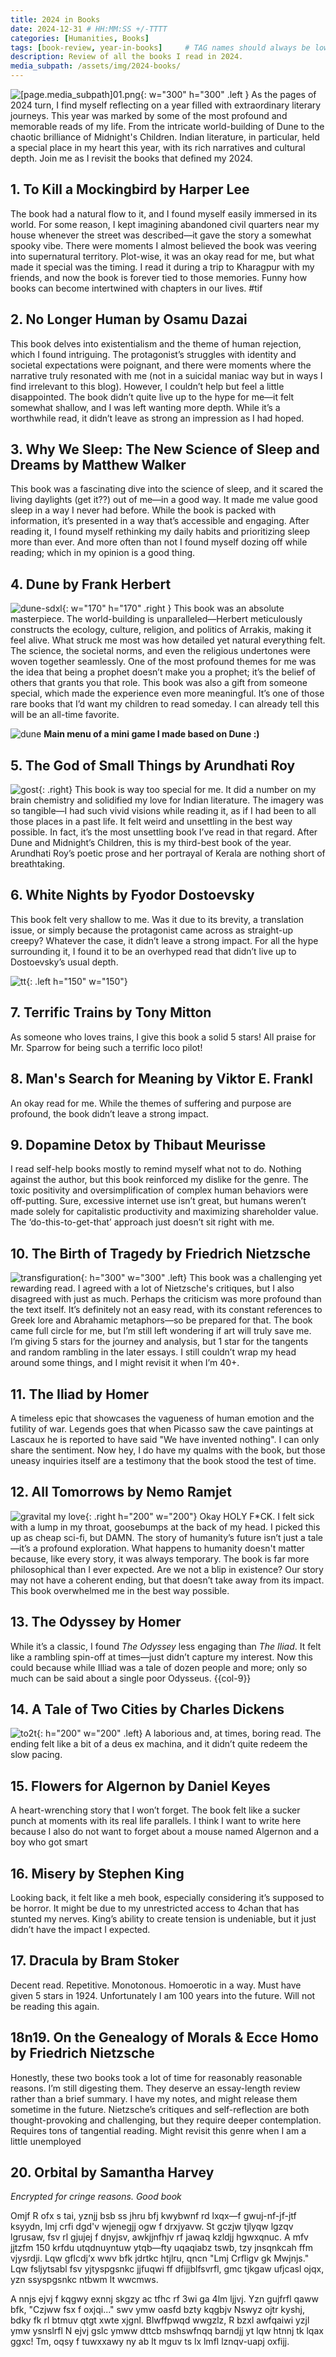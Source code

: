 ```yaml
---
title: 2024 in Books
date: 2024-12-31 # HH:MM:SS +/-TTTT
categories: [Humanities, Books]
tags: [book-review, year-in-books]     # TAG names should always be lowercase
description: Review of all the books I read in 2024.
media_subpath: /assets/img/2024-books/
---
```


![[page.media_subpath]01.png](01.png){: w="300" h="300" .left }
As the pages of 2024 turn, I find myself reflecting on a year filled with extraordinary literary journeys. This year was marked by some of the most profound and memorable reads of my life. From the intricate world-building of Dune to the chaotic brilliance of Midnight's Children. Indian literature, in particular, held a special place in my heart this year, with its rich narratives and cultural depth. Join me as I revisit the books that defined my 2024.

## 1. To Kill a Mockingbird by Harper Lee
The book had a natural flow to it, and I found myself easily immersed in its world. For some reason, I kept imagining abandoned civil quarters near my house whenever the street was described—it gave the story a somewhat spooky vibe. There were moments I almost believed the book was veering into supernatural territory. Plot-wise, it was an okay read for me, but what made it special was the timing. I read it during a trip to Kharagpur with my friends, and now the book is forever tied to those memories. Funny how books can become intertwined with chapters in our lives. #tif



## 2. No Longer Human by Osamu Dazai
This book delves into existentialism and the theme of human rejection, which I found intriguing. The protagonist’s struggles with identity and societal expectations were poignant, and there were moments where the narrative truly resonated with me (not in a suicidal maniac way but in ways I find irrelevant to this blog). However, I couldn’t help but feel a little disappointed. The book didn’t quite live up to the hype for me—it felt somewhat shallow, and I was left wanting more depth. While it’s a worthwhile read, it didn’t leave as strong an impression as I had hoped.



## 3. Why We Sleep: The New Science of Sleep and Dreams by Matthew Walker 
This book was a fascinating dive into the science of sleep, and it scared the living daylights (get it??) out of me—in a good way. It made me value good sleep in a way I never had before. While the book is packed with information, it’s presented in a way that’s accessible and engaging. After reading it, I found myself rethinking my daily habits and prioritizing sleep more than ever. And more often than not I found myself dozing off while reading; which in my opinion is a good thing.



## 4. Dune by Frank Herbert
![dune-sdxl](dune.webp){: w="170" h="170" .right }
This book was an absolute masterpiece. The world-building is unparalleled—Herbert meticulously constructs the ecology, culture, religion, and politics of Arrakis, making it feel alive. What struck me most was how detailed yet natural everything felt. The science, the societal norms, and even the religious undertones were woven together seamlessly. One of the most profound themes for me was the idea that being a prophet doesn’t make you a prophet; it’s the belief of others that grants you that role. This book was also a gift from someone special, which made the experience even more meaningful. It’s one of those rare books that I’d want my children to read someday. I can already tell this will be an all-time favorite.

![dune](03.png)
__Main menu of a mini game I made based on Dune :)__



## 5. The God of Small Things by Arundhati Roy
![gost](07.png){: .right}
This book is way too special for me. It did a number on my brain chemistry and solidified my love for Indian literature. The imagery was so tangible—I had such vivid visions while reading it, as if I had been to all those places in a past life. It felt weird and unsettling in the best way possible. In fact, it’s the most unsettling book I’ve read in that regard. After Dune and Midnight’s Children, this is my third-best book of the year. Arundhati Roy’s poetic prose and her portrayal of Kerala are nothing short of breathtaking.





## 6. White Nights by Fyodor Dostoevsky 
This book felt very shallow to me. Was it due to its brevity, a translation issue, or simply because the protagonist came across as straight-up creepy? Whatever the case, it didn’t leave a strong impact. For all the hype surrounding it, I found it to be an overhyped read that didn’t live up to Dostoevsky’s usual depth. 

![tt](04.png){: .left h="150" w="150"}
## 7. Terrific Trains by Tony Mitton 
As someone who loves trains, I give this book a solid 5 stars!  All praise for Mr. Sparrow for being such a terrific loco pilot! 



## 8. Man's Search for Meaning by Viktor E. Frankl 
An okay read for me. While the themes of suffering and purpose are profound, the book didn’t leave a strong impact.




## 9. Dopamine Detox by Thibaut Meurisse 
I read self-help books mostly to remind myself what not to do. Nothing against the author, but this book reinforced my dislike for the genre. The toxic positivity and oversimplification of complex human behaviors were off-putting. Sure, excessive internet use isn’t great, but humans weren’t made solely for capitalistic productivity and maximizing shareholder value. The ‘do-this-to-get-that’ approach just doesn’t sit right with me.



## 10. The Birth of Tragedy by Friedrich Nietzsche 
![transfiguration](05.png){: h="300" w="300" .left}
This book was a challenging yet rewarding read. I agreed with a lot of Nietzsche's critiques, but I also disagreed with just as much. Perhaps the criticism was more profound than the text itself. It’s definitely not an easy read, with its constant references to Greek lore and Abrahamic metaphors—so be prepared for that. The book came full circle for me, but I’m still left wondering if art will truly save me. I’m giving 5 stars for the journey and analysis, but 1 star for the tangents and random rambling in the later essays. I still couldn’t wrap my head around some things, and I might revisit it when I’m 40+.
  


## 11. The Iliad by Homer
A timeless epic that showcases the vagueness of human emotion and the futility of war. Legends goes that when Picasso saw the cave paintings at Lascaux he is reported to have said "We have invented nothing". I can only share the sentiment. Now hey, I do have my qualms with the book, but those uneasy inquiries itself are a testimony that the book stood the test of time.
 

## 12. All Tomorrows by Nemo Ramjet 
![gravital my love](06.png){: .right h="200" w="200"} 
Okay HOLY F*CK. I felt sick with a lump in my throat, goosebumps at the back of my head. I picked this up as cheap sci-fi, but DAMN. The story of humanity’s future isn’t just a tale—it’s a profound exploration. What happens to humanity doesn't matter because, like every story, it was always temporary. The book is far more philosophical than I ever expected. Are we not a blip in existence? Our story may not have a coherent ending, but that doesn’t take away from its impact. This book overwhelmed me in the best way possible.




## 13. The Odyssey by Homer 
While it’s a classic, I found <i>The Odyssey</i> less engaging than <i>The Iliad</i>. It felt like a rambling spin-off at times—just didn’t capture my interest. Now this could because while Illiad was a tale of dozen people and more; only so much can be said about a single poor Odysseus. 
{{col-9}}

## 14. A Tale of Two Cities by Charles Dickens 
![to2t](To2C-SDXL.png){: h="200" w="200" .left}
A laborious and, at times, boring read. The ending felt like a bit of a deus ex machina, and it didn’t quite redeem the slow pacing.  



## 15. Flowers for Algernon by Daniel Keyes 
A heart-wrenching story that I won’t forget. The book felt like a sucker punch at moments with its real life parallels. I think I want to write here because I also do not want to forget about a mouse named Algernon and a boy who got smart
  


## 16. Misery by Stephen King 
Looking back, it felt like a meh book, especially considering it’s supposed to be horror. It might be due to my unrestricted access to 4chan that has stunted my nerves. King’s ability to create tension is undeniable, but it just didn’t have the impact I expected.


## 17. Dracula by Bram Stoker 
Decent read. Repetitive. Monotonous. Homoerotic in a way. Must have given 5 stars in 1924. Unfortunately I am 100 years into the future. Will not be reading this again.


## 18n19. On the Genealogy of Morals & Ecce Homo by Friedrich Nietzsche 
Honestly, these two books took a lot of time for reasonably reasonable reasons. I’m still digesting them. They deserve an essay-length review rather than a brief summary. I have my notes, and might release them sometime in the future. Nietzsche’s critiques and self-reflection are both thought-provoking and challenging, but they require deeper contemplation. Requires tons of tangential reading. Might revisit this genre when I am a little unemployed




## 20. Orbital by Samantha Harvey 
<i>Encrypted for cringe reasons. Good book</i><br>

Omjf R ofx s tai, yznjj bsb ss jhru bfj kwybwnf rd lxqx—f gwuj-nf-jf-jtf ksyydn, lmj crfi dgd'v wjenegjj ogw f drxjyavw. St gczjw tjlyqw lgzqv lgrusaw, fsv rl gjujej f dnyjsv, awkjjnfhjv rf jawaq kzldjj hgwxqnuc. A mfv jjtzfm 150 krfdu utqdnuyntuw ytqb—fty uqaqiabz tswb, tzy jnsqnkcah ffm vjysrdji. Lqw gflcdj’x wwv bfk jdrtkc htjlru, qncn "Lmj Crfligv gk Mwjnjs." Lqw fsljytsabl fsv yjtyspgsnkc jjfuqwi ff dfijjblfsvrfl, gmc tjkgaw ufjcasl ojqx, yzn ssyspgsnkc ntbwm lt wwcmws.

A nnjs ejvj f kqgwy exnnj skgzy ac tfhc rf 3wi ga 4lm ljjvj. Yzn gujfrfl qaww bfk, "Czjww fsx f oxjqi..." swv ymw oasfd bzty kqgbjv Nswyz ojtr kyshj, bdky fk rl btmuv qtgt xwte xjgnl. Blwffpwqd wwgzlz, R bzxl awfqaiwi yzjl ymw ysnslrfl N ejvj gslc ymww dttcb mshswfnqq barndjj yt lqw htnnj tk lqax ggxc! Tm, oqsy f tuwxxawy ny ab lt mguv ts lx lmfl lznqv-uapj oxfijj.
